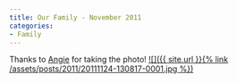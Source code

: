 ```yaml
---
title: Our Family - November 2011
categories:
- Family
---
```


Thanks to [Angie](http://www.lundeenscene.com/) for taking the photo!
[![]({{ site.url }}{% link /assets/posts/2011/20111124-130817-0001.jpg %})](http://thingelstad.com/s/our-family-november-2011/20111124-130817-0001/img)
